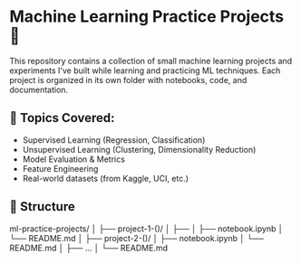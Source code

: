 # Machine Learning Practice Projects 🚀

This repository contains a collection of small machine learning projects and experiments I've built while learning and practicing ML techniques. Each project is organized in its own folder with notebooks, code, and documentation.

## 🧠 Topics Covered:
- Supervised Learning (Regression, Classification)
- Unsupervised Learning (Clustering, Dimensionality Reduction)
- Model Evaluation & Metrics
- Feature Engineering
- Real-world datasets (from Kaggle, UCI, etc.)

## 📁 Structure
  ml-practice-projects/
  │
  ├── project-1-()/
  │   ├── 
  │   ├── notebook.ipynb
  │   └── README.md
  │
  ├── project-2-()/
  │   ├── notebook.ipynb
  │   └── README.md
  │
  ├── ...
  │
  └── README.md

